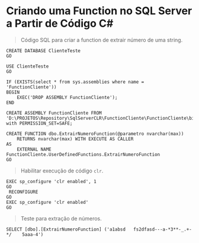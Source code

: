 # Criando uma Function no SQL Server a Partir de Código C#

>Código SQL para criar a function de extrair número de uma string.

```
CREATE DATABASE ClienteTeste
GO

USE ClienteTeste
GO

IF (EXISTS(select * from sys.assemblies where name = 'FunctionCliente')) 
BEGIN 
	EXEC('DROP ASSEMBLY FunctionCliente'); 
END 

CREATE ASSEMBLY FunctionCliente FROM 'D:\PROJETOS\Repository\SqlServerCLR\FunctionCliente\FunctionCliente\bin\Debug\FunctionCliente.dll' with PERMISSION_SET=SAFE;

CREATE FUNCTION dbo.ExtrairNumeroFunction(@parametro nvarchar(max))
	RETURNS nvarchar(max) WITH EXECUTE AS CALLER
AS 
	EXTERNAL NAME FunctionCliente.UserDefinedFunctions.ExtrairNumeroFunction
GO
```
>Habilitar execução de código `clr`.
```
EXEC sp_configure 'clr enabled', 1
GO
 RECONFIGURE
GO
EXEC sp_configure 'clr enabled'
GO
```
>Teste para extração de números.
```
SELECT [dbo].[ExtrairNumeroFunction] ('a1absd	fs2dfasd---a-*3**-_.+-*/    5aaa-4')
```
